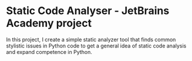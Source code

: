 # Static Code Analyser - JetBrains Academy project

In this project, I create a simple static analyzer tool that finds common stylistic issues in Python code to get a general idea of static code analysis and expand competence in Python.

